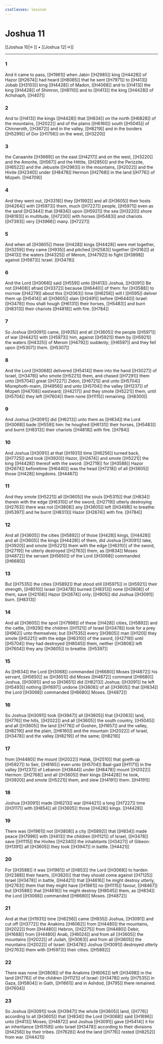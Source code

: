 ```yaml
---
cssClasses: lexicon
---
```

# Joshua 11

[[Joshua 10|←]] • [[Joshua 12|→]]

---

### 1
And it came to pass, [[H1961]] when Jabin [[H2985]] king [[H4428]] of Hazor [[H2674]] had heard [[H8085]] that he sent [[H7971]] to [[H413]] Jobab [[H3103]] king [[H4428]] of Madon, [[H4068]] and to [[H413]] the king [[H4428]] of Shimron, [[H8110]] and to [[H413]] the king [[H4428]] of Achshaph, [[H407]]

### 2
And to [[H413]] the kings [[H4428]] that [[H834]] on the north [[H6828]] of the mountains, [[H2022]] and of the plains [[H6160]] south [[H5045]] of Chinneroth, [[H3672]] and in the valley, [[H8219]] and in the borders [[H5299]] of Dor [[H1756]] on the west, [[H3220]]

### 3
the Canaanite [[H3669]] on the east [[H4217]] and on the west, [[H3220]] and the Amorite, [[H567]] and the Hittite, [[H2850]] and the Perizzite, [[H6522]] and the Jebusite [[H2983]] in the mountains, [[H2022]] and the Hivite [[H2340]] under [[H8478]] Hermon [[H2768]] in the land [[H776]] of Mizpeh. [[H4709]]

### 4
And they went out, [[H3318]] they [[H1992]] and all [[H3605]] their hosts [[H4264]] with [[H5973]] them, much [[H7227]] people, [[H5971]] even as the sand [[H2344]] that [[H834]] upon [[H5921]] the sea [[H3220]] shore [[H8193]] in multitude, [[H7230]] with horses [[H5483]] and chariots [[H7393]] very [[H3966]] many. [[H7227]]

### 5
And when all [[H3605]] these [[H428]] kings [[H4428]] were met together, [[H3259]] they came [[H935]] and pitched [[H2583]] together [[H3162]] at [[H413]] the waters [[H4325]] of Merom, [[H4792]] to fight [[H3898]] against [[H5973]] Israel. [[H3478]]

### 6
And the Lord [[H3068]] said [[H559]] unto [[H413]] Joshua, [[H3091]] Be not [[H408]] afraid [[H3372]] because [[H6440]] of them: for [[H3588]] to morrow [[H4279]] about this [[H2063]] time [[H6256]] will I [[H595]] deliver them up [[H5414]] all [[H3605]] slain [[H2491]] before [[H6440]] Israel: [[H3478]] thou shalt hough [[H6131]] their horses, [[H5483]] and burn [[H8313]] their chariots [[H4818]] with fire. [[H784]]

### 7
So Joshua [[H3091]] came, [[H935]] and all [[H3605]] the people [[H5971]] of war [[H4421]] with [[H5973]] him, against [[H5921]] them by [[H5921]] the waters [[H4325]] of Merom [[H4792]] suddenly; [[H6597]] and they fell upon [[H5307]] them. [[H5307]]

### 8
And the Lord [[H3068]] delivered [[H5414]] them into the hand [[H3027]] of Israel, [[H3478]] who smote [[H5221]] them, and chased [[H7291]] them unto [[H5704]] great [[H7227]] Zidon, [[H6721]] and unto [[H5704]] Misrephoth-maim, [[H4956]] and unto [[H5704]] the valley [[H1237]] of Mizpeh [[H4708]] eastward; [[H4217]] and they smote [[H5221]] them, until [[H5704]] they left [[H7604]] them none [[H1115]] remaining. [[H8300]]

### 9
And Joshua [[H3091]] did [[H6213]] unto them as [[H834]] the Lord [[H3068]] bade [[H559]] him: he houghed [[H6131]] their horses, [[H5483]] and burnt [[H8313]] their chariots [[H4818]] with fire. [[H784]]

### 10
And Joshua [[H3091]] at that [[H1931]] time [[H6256]] turned back, [[H7725]] and took [[H3920]] Hazor, [[H2674]] and smote [[H5221]] the king [[H4428]] thereof with the sword: [[H2719]] for [[H3588]] Hazor [[H2674]] beforetime [[H6440]] was the head [[H7218]] of all [[H3605]] those [[H428]] kingdoms. [[H4467]]

### 11
And they smote [[H5221]] all [[H3605]] the souls [[H5315]] that [[H834]] therein with the edge [[H6310]] of the sword, [[H2719]] utterly destroying [[H2763]] there was not [[H3808]] any [[H3605]] left [[H3498]] to breathe: [[H5397]] and he burnt [[H8313]] Hazor [[H2674]] with fire. [[H784]]

### 12
And all [[H3605]] the cities [[H5892]] of those [[H428]] kings, [[H4428]] and all [[H3605]] the kings [[H4428]] of them, did Joshua [[H3091]] take, [[H3920]] and smote [[H5221]] them with the edge [[H6310]] of the sword, [[H2719]] he utterly destroyed [[H2763]] them, as [[H834]] Moses [[H4872]] the servant [[H5650]] of the Lord [[H3068]] commanded. [[H6680]]

### 13
But [[H7535]] the cities [[H5892]] that stood still [[H5975]] in [[H5921]] their strength, [[H8510]] Israel [[H3478]] burned [[H8313]] none [[H3808]] of them, save [[H2108]] Hazor [[H2674]] only; [[H905]] did Joshua [[H3091]] burn. [[H8313]]

### 14
And all [[H3605]] the spoil [[H7998]] of these [[H428]] cities, [[H5892]] and the cattle, [[H929]] the children [[H1121]] of Israel [[H3478]] took for a prey [[H962]] unto themselves; but [[H7535]] every [[H3605]] man [[H120]] they smote [[H5221]] with the edge [[H6310]] of the sword, [[H2719]] until [[H5704]] they had destroyed [[H8045]] them, neither [[H3808]] left [[H7604]] they any [[H3605]] to breathe. [[H5397]]

### 15
As [[H834]] the Lord [[H3068]] commanded [[H6680]] Moses [[H4872]] his servant, [[H5650]] so [[H3651]] did Moses [[H4872]] command [[H6680]] Joshua, [[H3091]] and so [[H3651]] did [[H6213]] Joshua; [[H3091]] he left [[H5493]] nothing [[H1697]] undone [[H3808]] of all [[H3605]] that [[H834]] the Lord [[H3068]] commanded [[H6680]] Moses. [[H4872]]

### 16
So Joshua [[H3091]] took [[H3947]] all [[H3605]] that [[H2063]] land, [[H776]] the hills, [[H2022]] and all [[H3605]] the south country, [[H5045]] and all [[H3605]] the land [[H776]] of Goshen, [[H1657]] and the valley, [[H8219]] and the plain, [[H6160]] and the mountain [[H2022]] of Israel, [[H3478]] and the valley [[H8219]] of the same; [[H8219]]

### 17
from [[H4480]] the mount [[H2022]] Halak, [[H2510]] that goeth up [[H5927]] to Seir, [[H8165]] even unto [[H5704]] Baal-gad [[H1171]] in the valley [[H1237]] of Lebanon [[H3844]] under [[H8478]] mount [[H2022]] Hermon: [[H2768]] and all [[H3605]] their kings [[H4428]] he took, [[H3920]] and smote [[H5221]] them, and slew [[H4191]] them. [[H4191]]

### 18
Joshua [[H3091]] made [[H6213]] war [[H4421]] a long [[H7227]] time [[H3117]] with [[H854]] all [[H3605]] those [[H428]] kings. [[H4428]]

### 19
There was [[H1961]] not [[H3808]] a city [[H5892]] that [[H834]] made peace [[H7999]] with [[H413]] the children [[H1121]] of Israel, [[H3478]] save [[H1115]] the Hivites [[H2340]] the inhabitants [[H3427]] of Gibeon: [[H1391]] all [[H3605]] they took [[H3947]] in battle. [[H4421]]

### 20
For [[H3588]] it was [[H1961]] of [[H853]] the Lord [[H3068]] to harden [[H2388]] their hearts, [[H3820]] that they should come against [[H7125]] Israel [[H3478]] in battle, [[H4421]] that [[H4616]] he might destroy utterly, [[H2763]] them that they might have [[H1961]] no [[H1115]] favour, [[H8467]] but [[H3588]] that [[H4616]] he might destroy [[H8045]] them, as [[H834]] the Lord [[H3068]] commanded [[H6680]] Moses. [[H4872]]

### 21
And at that [[H1931]] time [[H6256]] came [[H935]] Joshua, [[H3091]] and cut off [[H3772]] the Anakims [[H6062]] from [[H4480]] the mountains, [[H2022]] from [[H4480]] Hebron, [[H2275]] from [[H4480]] Debir, [[H1688]] from [[H4480]] Anab, [[H6024]] and from all [[H3605]] the mountains [[H2022]] of Judah, [[H3063]] and from all [[H3605]] the mountains [[H2022]] of Israel: [[H3478]] Joshua [[H3091]] destroyed utterly [[H2763]] them with [[H5973]] their cities. [[H5892]]

### 22
There was none [[H3808]] of the Anakims [[H6062]] left [[H3498]] in the land [[H776]] of the children [[H1121]] of Israel: [[H3478]] only [[H7535]] in Gaza, [[H5804]] in Gath, [[H1661]] and in Ashdod, [[H795]] there remained. [[H7604]]

### 23
So Joshua [[H3091]] took [[H3947]] the whole [[H3605]] land, [[H776]] according to all [[H3605]] that [[H834]] the Lord [[H3068]] said [[H1696]] unto [[H413]] Moses; [[H4872]] and Joshua [[H3091]] gave [[H5414]] it for an inheritance [[H5159]] unto Israel [[H3478]] according to their divisions [[H4256]] by their tribes. [[H7626]] And the land [[H776]] rested [[H8252]] from war. [[H4421]]